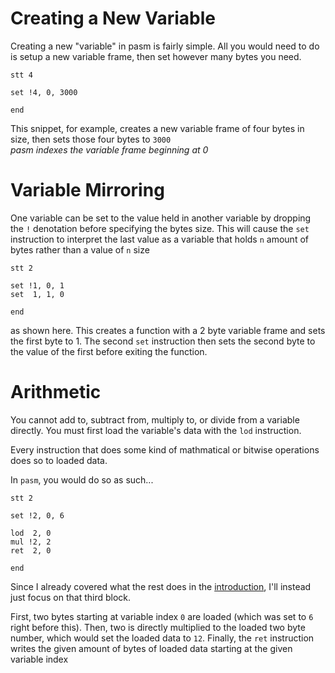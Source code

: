 # Creating a New Variable
Creating a new "variable" in pasm is fairly simple. All you would need to do is setup a new variable frame, then set however many bytes you need.
```pasm
stt 4

set !4, 0, 3000

end
```
This snippet, for example, creates a new variable frame of four bytes in size, then sets those four bytes to `3000`  
*pasm indexes the variable frame beginning at 0*

# Variable Mirroring
One variable can be set to the value held in another variable by dropping the `!` denotation before specifying the bytes size. This will cause the `set` instruction to interpret the last value as a variable that holds `n` amount of bytes rather than a value of `n` size
```pasm
stt 2

set !1, 0, 1
set  1, 1, 0

end
```
as shown here. This creates a function with a 2 byte variable frame and sets the first byte to 1. The second `set` instruction then sets the second byte to the value of the first before exiting the function.

# Arithmetic
You cannot add to, subtract from, multiply to, or divide from a variable directly. You must first load the variable's data with the `lod` instruction.  
  
Every instruction that does some kind of mathmatical or bitwise operations does so to loaded data.  
  
In `pasm`, you would do so as such...
```pasm
stt 2

set !2, 0, 6

lod  2, 0
mul !2, 2
ret  2, 0

end
```
Since I already covered what the rest does in the [introduction](introduction.md), I'll instead just focus on that third block.  
  
First, two bytes starting at variable index `0` are loaded (which was set to `6` right before this). Then, two is directly multiplied to the loaded two byte number, which would set the loaded data to `12`. Finally, the `ret` instruction writes the given amount of bytes of loaded data starting at the given variable index
